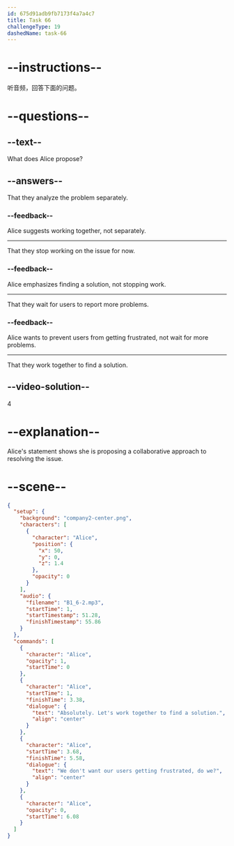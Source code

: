 ```yaml
---
id: 675d91adb9fb7173f4a7a4c7
title: Task 66
challengeType: 19
dashedName: task-66
---
```


<!-- (audio) Alice: Absolutely. Let's work together to find a solution. We don't want our users getting frustrated, do we? -->

# --instructions--

听音频，回答下面的问题。

# --questions--

## --text--

What does Alice propose?

## --answers--

That they analyze the problem separately.

### --feedback--

Alice suggests working together, not separately.

---

That they stop working on the issue for now.

### --feedback--

Alice emphasizes finding a solution, not stopping work.

---

That they wait for users to report more problems.

### --feedback--

Alice wants to prevent users from getting frustrated, not wait for more problems.

---

That they work together to find a solution.

## --video-solution--

4

# --explanation--

Alice's statement shows she is proposing a collaborative approach to resolving the issue.

# --scene--

 ```json
 {
   "setup": {
     "background": "company2-center.png",
     "characters": [
       {
         "character": "Alice",
         "position": {
           "x": 50,
           "y": 0,
           "z": 1.4
         },
         "opacity": 0
       }
     ],
     "audio": {
       "filename": "B1_6-2.mp3",
       "startTime": 1,
       "startTimestamp": 51.28,
       "finishTimestamp": 55.86
     }
   },
   "commands": [
     {
       "character": "Alice",
       "opacity": 1,
       "startTime": 0
     },
     {
       "character": "Alice",
       "startTime": 1,
       "finishTime": 3.38,
       "dialogue": {
         "text": "Absolutely. Let's work together to find a solution.",
         "align": "center"
       }
     },
     {
       "character": "Alice",
       "startTime": 3.68,
       "finishTime": 5.58,
       "dialogue": {
         "text": "We don't want our users getting frustrated, do we?",
         "align": "center"
       }
     },
     {
       "character": "Alice",
       "opacity": 0,
       "startTime": 6.08
     }
   ]
 }
```
